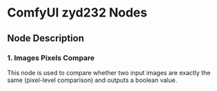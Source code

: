 # ComfyUI zyd232 Nodes

## Node Description
### 1. Images Pixels Compare
This node is used to compare whether two input images are exactly the same (pixel-level comparison) and outputs a boolean value.